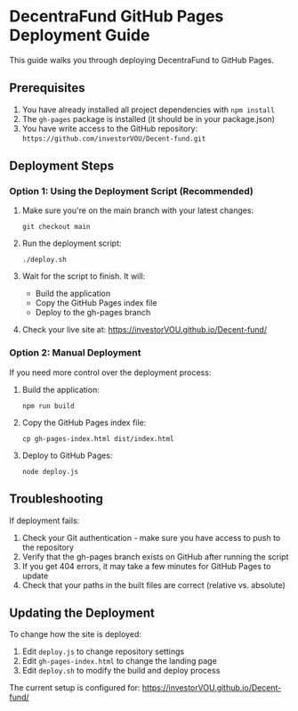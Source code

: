 # DecentraFund GitHub Pages Deployment Guide

This guide walks you through deploying DecentraFund to GitHub Pages.

## Prerequisites

1. You have already installed all project dependencies with `npm install`
2. The `gh-pages` package is installed (it should be in your package.json)
3. You have write access to the GitHub repository: `https://github.com/investorVOU/Decent-fund.git`

## Deployment Steps

### Option 1: Using the Deployment Script (Recommended)

1. Make sure you're on the main branch with your latest changes:
   ```
   git checkout main
   ```

2. Run the deployment script:
   ```
   ./deploy.sh
   ```

3. Wait for the script to finish. It will:
   - Build the application 
   - Copy the GitHub Pages index file
   - Deploy to the gh-pages branch

4. Check your live site at: https://investorVOU.github.io/Decent-fund/

### Option 2: Manual Deployment

If you need more control over the deployment process:

1. Build the application:
   ```
   npm run build
   ```

2. Copy the GitHub Pages index file:
   ```
   cp gh-pages-index.html dist/index.html
   ```

3. Deploy to GitHub Pages:
   ```
   node deploy.js
   ```

## Troubleshooting

If deployment fails:

1. Check your Git authentication - make sure you have access to push to the repository
2. Verify that the gh-pages branch exists on GitHub after running the script
3. If you get 404 errors, it may take a few minutes for GitHub Pages to update
4. Check that your paths in the built files are correct (relative vs. absolute)

## Updating the Deployment

To change how the site is deployed:

1. Edit `deploy.js` to change repository settings
2. Edit `gh-pages-index.html` to change the landing page
3. Edit `deploy.sh` to modify the build and deploy process

The current setup is configured for: https://investorVOU.github.io/Decent-fund/